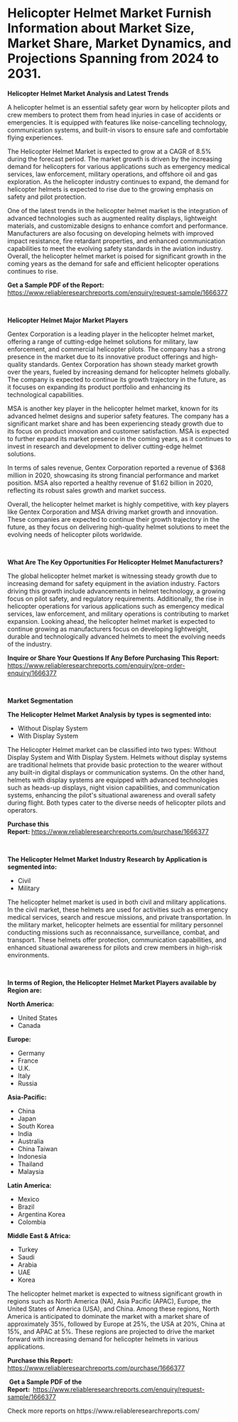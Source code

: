 <p><h1>Helicopter Helmet Market Furnish Information about Market Size, Market Share, Market Dynamics, and Projections Spanning from 2024 to 2031.</h1></p><p><strong>Helicopter Helmet Market Analysis and Latest Trends</strong></p>
<p><p>A helicopter helmet is an essential safety gear worn by helicopter pilots and crew members to protect them from head injuries in case of accidents or emergencies. It is equipped with features like noise-cancelling technology, communication systems, and built-in visors to ensure safe and comfortable flying experiences.</p><p>The Helicopter Helmet Market is expected to grow at a CAGR of 8.5% during the forecast period. The market growth is driven by the increasing demand for helicopters for various applications such as emergency medical services, law enforcement, military operations, and offshore oil and gas exploration. As the helicopter industry continues to expand, the demand for helicopter helmets is expected to rise due to the growing emphasis on safety and pilot protection.</p><p>One of the latest trends in the helicopter helmet market is the integration of advanced technologies such as augmented reality displays, lightweight materials, and customizable designs to enhance comfort and performance. Manufacturers are also focusing on developing helmets with improved impact resistance, fire retardant properties, and enhanced communication capabilities to meet the evolving safety standards in the aviation industry. Overall, the helicopter helmet market is poised for significant growth in the coming years as the demand for safe and efficient helicopter operations continues to rise.</p></p>
<p><strong>Get a Sample PDF of the Report:&nbsp;</strong> <a href="https://www.reliableresearchreports.com/enquiry/request-sample/1666377">https://www.reliableresearchreports.com/enquiry/request-sample/1666377</a></p>
<p>&nbsp;</p>
<p><strong>Helicopter Helmet Major Market Players</strong></p>
<p><p>Gentex Corporation is a leading player in the helicopter helmet market, offering a range of cutting-edge helmet solutions for military, law enforcement, and commercial helicopter pilots. The company has a strong presence in the market due to its innovative product offerings and high-quality standards. Gentex Corporation has shown steady market growth over the years, fueled by increasing demand for helicopter helmets globally. The company is expected to continue its growth trajectory in the future, as it focuses on expanding its product portfolio and enhancing its technological capabilities.</p><p>MSA is another key player in the helicopter helmet market, known for its advanced helmet designs and superior safety features. The company has a significant market share and has been experiencing steady growth due to its focus on product innovation and customer satisfaction. MSA is expected to further expand its market presence in the coming years, as it continues to invest in research and development to deliver cutting-edge helmet solutions.</p><p>In terms of sales revenue, Gentex Corporation reported a revenue of $368 million in 2020, showcasing its strong financial performance and market position. MSA also reported a healthy revenue of $1.62 billion in 2020, reflecting its robust sales growth and market success.</p><p>Overall, the helicopter helmet market is highly competitive, with key players like Gentex Corporation and MSA driving market growth and innovation. These companies are expected to continue their growth trajectory in the future, as they focus on delivering high-quality helmet solutions to meet the evolving needs of helicopter pilots worldwide.</p></p>
<p>&nbsp;</p>
<p><strong>What Are The Key Opportunities For Helicopter Helmet Manufacturers?</strong></p>
<p><p>The global helicopter helmet market is witnessing steady growth due to increasing demand for safety equipment in the aviation industry. Factors driving this growth include advancements in helmet technology, a growing focus on pilot safety, and regulatory requirements. Additionally, the rise in helicopter operations for various applications such as emergency medical services, law enforcement, and military operations is contributing to market expansion. Looking ahead, the helicopter helmet market is expected to continue growing as manufacturers focus on developing lightweight, durable and technologically advanced helmets to meet the evolving needs of the industry.</p></p>
<p><strong>Inquire or Share Your Questions If Any Before Purchasing This Report:</strong> <a href="https://www.reliableresearchreports.com/enquiry/pre-order-enquiry/1666377">https://www.reliableresearchreports.com/enquiry/pre-order-enquiry/1666377</a></p>
<p>&nbsp;</p>
<p><strong>Market Segmentation</strong></p>
<p><strong>The Helicopter Helmet Market Analysis by types is segmented into:</strong></p>
<p><ul><li>Without Display System</li><li>With Display System</li></ul></p>
<p><p>The Helicopter Helmet market can be classified into two types: Without Display System and With Display System. Helmets without display systems are traditional helmets that provide basic protection to the wearer without any built-in digital displays or communication systems. On the other hand, helmets with display systems are equipped with advanced technologies such as heads-up displays, night vision capabilities, and communication systems, enhancing the pilot's situational awareness and overall safety during flight. Both types cater to the diverse needs of helicopter pilots and operators.</p></p>
<p><strong>Purchase this Report:&nbsp;</strong><a href="https://www.reliableresearchreports.com/purchase/1666377">https://www.reliableresearchreports.com/purchase/1666377</a></p>
<p>&nbsp;</p>
<p><strong>The Helicopter Helmet Market Industry Research by Application is segmented into:</strong></p>
<p><ul><li>Civil</li><li>Military</li></ul></p>
<p><p>The helicopter helmet market is used in both civil and military applications. In the civil market, these helmets are used for activities such as emergency medical services, search and rescue missions, and private transportation. In the military market, helicopter helmets are essential for military personnel conducting missions such as reconnaissance, surveillance, combat, and transport. These helmets offer protection, communication capabilities, and enhanced situational awareness for pilots and crew members in high-risk environments.</p></p>
<p>&nbsp;</p>
<p><strong>In terms of Region, the Helicopter Helmet Market Players available by Region are:</strong></p>
<p>
    <p> <strong> North America: </strong>
        <ul>
            <li>United States</li>
            <li>Canada</li>
        </ul>
        </p> 
    <p> <strong> Europe: </strong>
        <ul>
            <li>Germany</li>
            <li>France</li>
            <li>U.K.</li>
            <li>Italy</li>
            <li>Russia</li>
        </ul>
        </p> 
    <p> <strong> Asia-Pacific: </strong>
        <ul>
            <li>China</li>
            <li>Japan</li>
            <li>South Korea</li>
            <li>India</li>
            <li>Australia</li>
            <li>China Taiwan</li>
            <li>Indonesia</li>
            <li>Thailand</li>
            <li>Malaysia</li>
        </ul>
        </p> 
    <p> <strong> Latin America: </strong>
        <ul>
            <li>Mexico</li>
            <li>Brazil</li>
            <li>Argentina Korea</li>
            <li>Colombia</li>
        </ul>
        </p> 
    <p> <strong> Middle East & Africa: </strong>
        <ul>
            <li>Turkey</li>
            <li>Saudi</li>
            <li>Arabia</li>
            <li>UAE</li>
            <li>Korea</li>
        </ul>
    </p>
    </p>
<p><p>The helicopter helmet market is expected to witness significant growth in regions such as North America (NA), Asia Pacific (APAC), Europe, the United States of America (USA), and China. Among these regions, North America is anticipated to dominate the market with a market share of approximately 35%, followed by Europe at 25%, the USA at 20%, China at 15%, and APAC at 5%. These regions are projected to drive the market forward with increasing demand for helicopter helmets in various applications.</p></p>
<p><strong>Purchase this Report: </strong><a href="https://www.reliableresearchreports.com/purchase/1666377">https://www.reliableresearchreports.com/purchase/1666377</a></p>
<p>&nbsp;<strong>Get a Sample PDF of the Report:&nbsp;&nbsp;</strong><a href="https://www.reliableresearchreports.com/enquiry/request-sample/1666377">https://www.reliableresearchreports.com/enquiry/request-sample/1666377</a></p>
<p><strong></strong></p>
<p>Check more reports on https://www.reliableresearchreports.com/</p>
